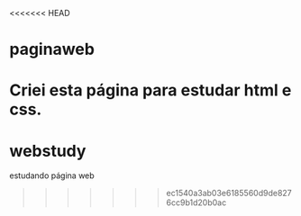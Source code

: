 <<<<<<< HEAD
# paginaweb
Criei esta página para estudar html e css.
=======
# webstudy
estudando página web
>>>>>>> ec1540a3ab03e6185560d9de8276cc9b1d20b0ac
